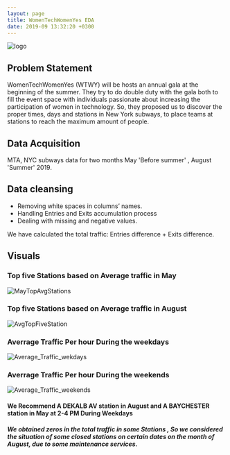 ```yaml
---
layout: page
title: WomenTechWomenYes EDA
date: 2019-09 13:32:20 +0300
---
```



![logo]({{site.url}}/assets/img/logo.png)

## Problem Statement
WomenTechWomenYes (WTWY) will be hosts an annual gala at the beginning of the summer. They try to do double duty with the gala both to fill the event space with individuals passionate about increasing the participation of women in technology. So, they proposed us to discover the proper times, days and stations in New York subways, to place teams at stations to reach the maximum amount of people.

## Data Acquisition 

 MTA, NYC subways data for two months  May 'Before summer' , August 'Summer' 2019.	

## Data cleansing 

+ Removing white spaces in columns’ names.
+ Handling Entries and Exits accumulation process
+ Dealing with missing and negative values.

We have calculated the total traffic: Entries difference + Exits difference.

## Visuals
### Top five Stations based on Average traffic in May 
![MayTopAvgStations]({{site.url}}/assets/img/MayTopAvgStations.png)
### Top five Stations based on Average traffic in August 

![AvgTopFiveStation]({{site.url}}/assets/img/AvgTopFiveStation.png)
### Averrage Traffic Per hour During the weekdays
![Average_Traffic_wekdays]({{site.url}}/assets/img/Average_Traffic_wekdays.png)
### Averrage Traffic Per hour During the weekends
![Average_Traffic_weekends]({{site.url}}/assets/img/Average_Traffic_weekends.png)

#### We Recommend  A DEKALB AV station in August and A BAYCHESTER station in May  at 2-4 PM During Weekdays
#####  We obtained zeros in the total traffic in some Stations , So we considered  the situation of some  closed stations on certain dates on the month of August, due to some maintenance services.








